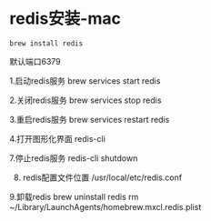 # redis安装-mac
```
brew install redis
```

默认端口6379


1.启动redis服务
brew services start redis

2.关闭redis服务
brew services stop redis

3.重启redis服务
brew services restart redis

4.打开图形化界面
redis-cli

7.停止redis服务
redis-cli shutdown

8. redis配置文件位置
/usr/local/etc/redis.conf

9.卸载redis
brew uninstall redis rm ~/Library/LaunchAgents/homebrew.mxcl.redis.plist